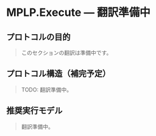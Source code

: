 ﻿---
version: v1.0.0
status: frozen
releaseDate: 2025-06-28
source: MPLP
license: MIT
---
# MPLP.Execute — 翻訳準備中

## プロトコルの目的
> このセクションの翻訳は準備中です。

## プロトコル構造（補完予定）
> TODO: 翻訳準備中。

## 推奨実行モデル
> 翻訳準備中。